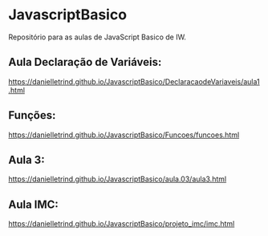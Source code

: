 # JavascriptBasico
Repositório para as aulas de JavaScript Basico de IW.

## Aula Declaração de Variáveis:

https://danielletrind.github.io/JavascriptBasico/DeclaracaodeVariaveis/aula1.html

## Funções:

https://danielletrind.github.io/JavascriptBasico/Funcoes/funcoes.html

## Aula 3:

https://danielletrind.github.io/JavascriptBasico/aula.03/aula3.html

## Aula IMC:

https://danielletrind.github.io/JavascriptBasico/projeto_imc/imc.html


